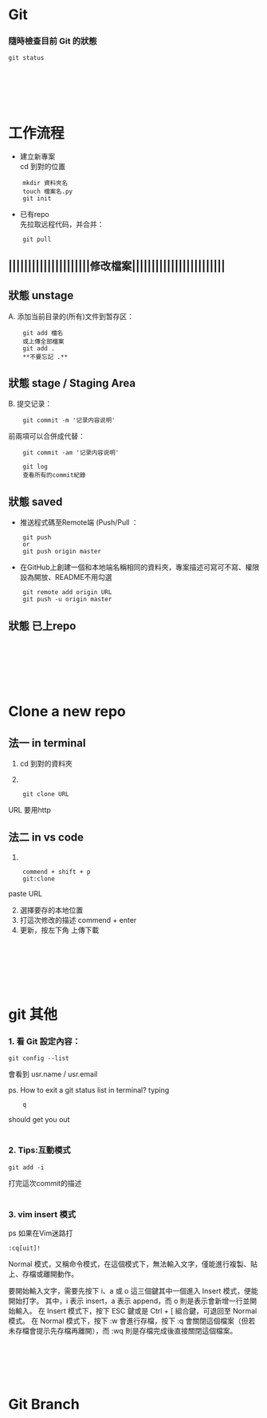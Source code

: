 # Git
### 隨時檢查目前 Git 的狀態
    git status


</br>
</br>
</br>
</br>


# 工作流程

* 建立新專案 </br>
cd 到對的位置
```
    mkdir 資料夾名
    touch 檔案名.py
    git init
```

* 已有repo</br> 先拉取远程代码，并合并：
```
    git pull
```
## |||||||||||||||||||||修改檔案||||||||||||||||||||||||

## **狀態 unstage**
A. 添加当前目录的(所有)文件到暂存区：
```
    git add 檔名
    或上傳全部檔案
    git add .
    **不要忘記 .**
```
## **狀態 stage / Staging Area**
B. 提交记录：
```
    git commit -m '记录内容说明'
```
前兩項可以合併成代替：
```
    git commit -am '记录内容说明'

    git log
    查看所有的commit紀錄
```
## **狀態 saved**


* 推送程式碼至Remote端 (Push/Pull ：
```
    git push 
    or
    git push origin master
```

* 在GitHub上創建一個和本地端名稱相同的資料夾，專案描述可寫可不寫、權限設為開放、README不用勾選
```
    git remote add origin URL
    git push -u origin master
```
## **狀態 已上repo**










</br>
</br>
</br>
</br>
</br>

# Clone a new repo

## 法一 in terminal
1. cd 到對的資料夾

2.    
```
    git clone URL   
```
URL 要用http 

## 法二 in vs code
1. 
```
    commend + shift + p
    git:clone 
```
paste URL

2. 選擇要存的本地位置
3. 打這次修改的描述
    commend + enter
4. 更新，按左下角 上傳下載

</br>
</br>
</br>
</br>
</br>

# git 其他


### 1. 看 Git 設定內容：
    git config --list
會看到 usr.name / usr.email

ps. How to exit a git status list in terminal?
typing 
```
    q 
```
should get you out
</br>
</br>
### 2. Tips:互動模式 
    git add -i
打完這次commit的描述
</br>
</br>
### 3. vim insert 模式
ps 如果在Vim迷路打

    :cq[uit]!


Normal 模式，又稱命令模式，在這個模式下，無法輸入文字，僅能進行複製、貼上、存檔或離開動作。

要開始輸入文字，需要先按下 i、a 或 o 這三個鍵其中一個進入 Insert 模式，便能開始打字。
其中，i 表示 insert，a 表示 append，而 o 則是表示會新增一行並開始輸入。
在 Insert 模式下，按下 ESC 鍵或是 Ctrl + [ 組合鍵，可退回至 Normal 模式。
在 Normal 模式下，按下 :w 會進行存檔，按下 :q 會關閉這個檔案（但若未存檔會提示先存檔再離開），而 :wq 則是存檔完成後直接關閉這個檔案。


</br>
</br>
</br>
</br>



# Git Branch
